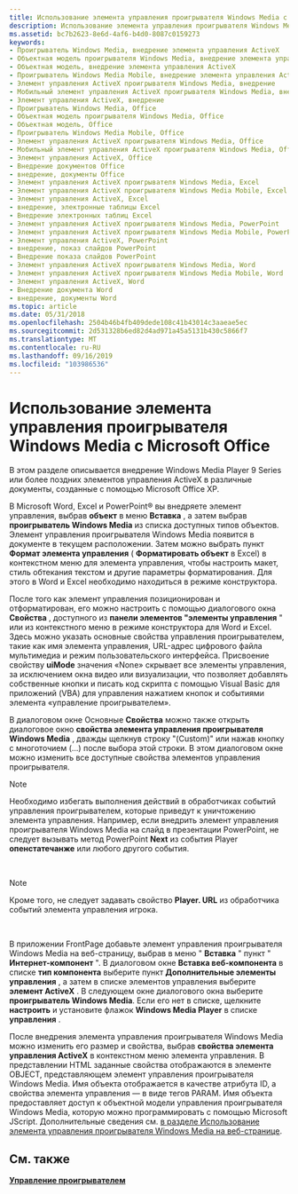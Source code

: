```yaml
---
title: Использование элемента управления проигрывателя Windows Media с Microsoft Office
description: Использование элемента управления проигрывателя Windows Media с Microsoft Office
ms.assetid: bc7b2623-8e6d-4af6-b4d0-8087c0159273
keywords:
- Проигрыватель Windows Media, внедрение элемента управления ActiveX
- Объектная модель проигрывателя Windows Media, внедрение элемента управления ActiveX
- Объектная модель, внедрение элемента управления ActiveX
- Проигрыватель Windows Media Mobile, внедрение элемента управления ActiveX
- Элемент управления ActiveX проигрывателя Windows Media, внедрение
- Мобильный элемент управления ActiveX проигрывателя Windows Media, внедрение
- Элемент управления ActiveX, внедрение
- Проигрыватель Windows Media, Office
- Объектная модель проигрывателя Windows Media, Office
- Объектная модель, Office
- Проигрыватель Windows Media Mobile, Office
- Элемент управления ActiveX проигрывателя Windows Media, Office
- Мобильный элемент управления ActiveX проигрывателя Windows Media, Office
- Элемент управления ActiveX, Office
- Внедрение документов Office
- внедрение, документы Office
- Элемент управления ActiveX проигрывателя Windows Media, Excel
- Элемент управления ActiveX проигрывателя Windows Media Mobile, Excel
- Элемент управления ActiveX, Excel
- внедрение, электронные таблицы Excel
- Внедрение электронных таблиц Excel
- Элемент управления ActiveX проигрывателя Windows Media, PowerPoint
- Элемент управления ActiveX проигрывателя Windows Media Mobile, PowerPoint
- Элемент управления ActiveX, PowerPoint
- внедрение, показ слайдов PowerPoint
- Внедрение показа слайдов PowerPoint
- Элемент управления ActiveX проигрывателя Windows Media, Word
- Элемент управления ActiveX проигрывателя Windows Media Mobile, Word
- Элемент управления ActiveX, Word
- Внедрение документа Word
- внедрение, документы Word
ms.topic: article
ms.date: 05/31/2018
ms.openlocfilehash: 2504b46b4fb409dede108c41b43014c3aaeae5ec
ms.sourcegitcommit: 2d531328b6ed82d4ad971a45a5131b430c5866f7
ms.translationtype: MT
ms.contentlocale: ru-RU
ms.lasthandoff: 09/16/2019
ms.locfileid: "103986536"
---
```

# <a name="using-the-windows-media-player-control-with-microsoft-office"></a>Использование элемента управления проигрывателя Windows Media с Microsoft Office

В этом разделе описывается внедрение Windows Media Player 9 Series или более поздних элементов управления ActiveX в различные документы, созданные с помощью Microsoft Office XP.

В Microsoft Word, Excel и PowerPoint® вы внедряете элемент управления, выбрав **объект** в меню **Вставка** , а затем выбрав **проигрыватель Windows Media** из списка доступных типов объектов. Элемент управления проигрывателя Windows Media появится в документе в текущем расположении. Затем можно выбрать пункт **Формат элемента управления** ( **Форматировать объект** в Excel) в контекстном меню для элемента управления, чтобы настроить макет, стиль обтекания текстом и другие параметры форматирования. Для этого в Word и Excel необходимо находиться в режиме конструктора.

После того как элемент управления позиционирован и отформатирован, его можно настроить с помощью диалогового окна **Свойства** , доступного из **панели элементов "элементы управления** " или из контекстного меню в режиме конструктора для Word и Excel. Здесь можно указать основные свойства управления проигрывателем, такие как имя элемента управления, URL-адрес цифрового файла мультимедиа и режим пользовательского интерфейса. Присвоение свойству **uiMode** значения «None» скрывает все элементы управления, за исключением окна видео или визуализации, что позволяет добавлять собственные кнопки и писать код скрипта с помощью Visual Basic для приложений (VBA) для управления нажатием кнопок и событиями элемента «управление проигрывателем».

В диалоговом окне Основные **Свойства** можно также открыть диалоговое окно **свойства элемента управления проигрывателя Windows Media** , дважды щелкнув строку "(Custom)" или нажав кнопку с многоточием (...) после выбора этой строки. В этом диалоговом окне можно изменить все доступные свойства элементов управления проигрывателя.

> [!Note]  
> Необходимо избегать выполнения действий в обработчиках событий управления проигрывателем, которые приведут к уничтожению элемента управления. Например, если внедрить элемент управления проигрывателя Windows Media на слайд в презентации PowerPoint, не следует вызывать метод PowerPoint **Next** из события Player **опенстатечанже** или любого другого события.

 

> [!Note]  
> Кроме того, не следует задавать свойство **Player. URL** из обработчика событий элемента управления игрока.

 

В приложении FrontPage добавьте элемент управления проигрывателя Windows Media на веб-страницу, выбрав в меню " **Вставка** " пункт " **Интернет-компонент** ". В диалоговом окне **Вставка веб-компонента** в списке **тип компонента** выберите пункт **Дополнительные элементы управления** , а затем в списке элементов управления выберите **элемент ActiveX** . В следующем окне диалогового окна выберите **проигрыватель Windows Media**. Если его нет в списке, щелкните **настроить** и установите флажок **Windows Media Player** в списке **управления** .

После внедрения элемента управления проигрывателя Windows Media можно изменить его размер и свойства, выбрав **свойства элемента управления ActiveX** в контекстном меню элемента управления. В представлении HTML заданные свойства отображаются в элементе OBJECT, представляющем элемент управления проигрывателя Windows Media. Имя объекта отображается в качестве атрибута ID, а свойства элемента управления — в виде тегов PARAM. Имя объекта предоставляет доступ к объектной модели управления проигрывателя Windows Media, которую можно программировать с помощью Microsoft JScript. Дополнительные сведения см. [в разделе Использование элемента управления проигрывателя Windows Media на веб-странице](using-the-windows-media-player-control-in-a-web-page.md).

## <a name="related-topics"></a>См. также

<dl> <dt>

[**Управление проигрывателем**](player-control-guide.md)
</dt> </dl>

 

 




